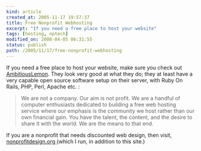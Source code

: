 ```yaml
---
kind: article
created_at: 2005-11-17 19:57:37
title: Free Nonprofit Webhosting
excerpt: "If you need a free place to host your website"
tags: [hosting, nptech]
modified_on: 2008-04-05 06:31:55
status: publish 
path: /2005/11/17/free-nonprofit-webhosting
---
```


If you need a free place to host your website, make sure you check out <a href="http://www.ambitiouslemon.com">AmbitiousLemon</a>. They look very good at what they do; they at least have a very capable open source software setup on their server, with Ruby On Rails, PHP, Perl, Apache etc. : 

<blockquote class="large"><p>We are not a company. Our aim is not profit. We are a handful of computer enthusiasts dedicated to building a free web hosting service where our emphasis is the community we host rather than our own financial gain. You have the talent, the content, and the desire to share it with the world. We are the means to that end.</p></blockquote>

If you are a nonprofit that needs discounted web design, then visit, <a href="http://www.nonprofitdesign.org">nonprofitdesign.org </a>(which I run, in addition to this site.)